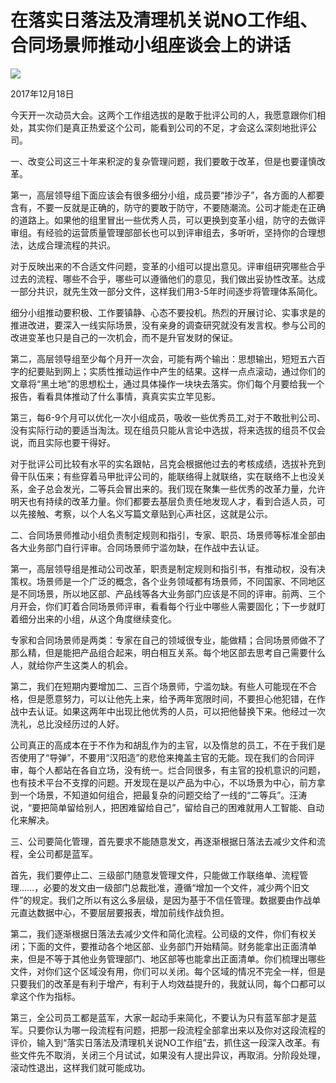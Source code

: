 # 在落实日落法及清理机关说NO工作组、合同场景师推动小组座谈会上的讲话
<img class="pv" src="https://api.visitor.plantree.me/visitor-badge/pv?namespace=plantree.me&key=renzhengfei-speeches/在落实日落法及清理机关说NO.md">


2017年12月18日



今天开一次动员大会。这两个工作组选拔的是敢于批评公司的人，我愿意跟你们相处，其实你们是真正热爱这个公司，能看到公司的不足，才会这么深刻地批评公司。

一、改变公司这三十年来积淀的复杂管理问题，我们要敢于改革，但是也要谨慎改革。

第一，高层领导组下面应该会有很多细分小组，成员要“掺沙子”，各方面的人都要含有，不要一反就是正确的，防守的要敢于防守，不要随潮流。公司才能走在正确的道路上。如果他的组里冒出一些优秀人员，可以更换到变革小组，防守的去做评审组。有经验的运营质量管理部部长也可以到评审组去，多听听，坚持你的合理想法，达成合理流程的共识。

对于反映出来的不合适文件问题，变革的小组可以提出意见。评审组研究哪些合乎过去的流程、哪些不合乎，哪些可以遵循他们的意见，我们做出妥协性改革。达成一部分共识，就先生效一部分文件，这样我们用3-5年时间逐步将管理体系简化。

细分小组推动要积极、工作要镇静、心态不要投机。热烈的开展讨论、实事求是的推进改进，要深入一线实际场景，没有亲身的调查研究就没有发言权。参与公司的改进变革也只是自己的一次机会，而不是升官发财的保证。

第二，高层领导组至少每个月开一次会，可能有两个输出：思想输出，短短五六百字的纪要贴到网上；实质性推动运作中产生的结果。这样一点点滚动，通过你们的文章将“黑土地”的思想松土，通过具体操作一块块去落实。你们每个月要给我一个报告，看看具体推动了什么事情，真真实实立竿见影。

第三，每6-9个月可以优化一次小组成员，吸收一些优秀员工,对于不敢批判公司、没有实际行动的要适当淘汰。现在组员只能从言论中选拔，将来选拔的组员不仅会说，而且实际也要干得好。

对于批评公司比较有水平的实名跟帖，吕克会根据他过去的考核成绩，选拔补充到骨干队伍来；有些穿着马甲批评公司的，能联络得上就联络，实在联络不上也没关系，金子总会发光，二等兵会冒出来的。我们现在聚集一些优秀的改革力量，允许明天也有持续的改革力量。你们都要去基层负责任地发现人才，看到合适人员，可以先接触、考察，以个人名义写篇文章贴到心声社区，这就是公示。

二、合同场景师推动小组负责制定规则和指引，专家、职员、场景师等标准全部由各大业务部门自行评审。合同场景师宁滥勿缺，在作战中去认证。

第一，高层领导组是推动公司改革，职责是制定规则和指引书，有推动权，没有决策权。场景师是一个广泛的概念，各个业务领域都有场景师，不同国家、不同地区是不同场景，所以地区部、产品线等各大业务部门应该是不同的评审。前两、三个月开会，你们盯着合同场景师评审，看看每个行业中哪些人需要固化；下一步就盯着细分出来的小组，从这个角度继续变化。

专家和合同场景师是两类：专家在自己的领域很专业，能做精；合同场景师做不了那么精，但是能把产品组合起来，明白相互关系。每个地区部去思考自己需要什么人，就给你产生这类人的机会。

第二，我们在短期内要增加二、三百个场景师，宁滥勿缺。有些人可能现在不合格，但是愿意努力，可以让他先上来，给予两年宽限时间，不要担心他犯错，在作战中去认证。如果这两年中出现比他优秀的人员，可以把他替换下来。他经过一次洗礼，总比没经历过的人好。

公司真正的高成本在于不作为和胡乱作为的主官，以及惰怠的员工，不在于我们是否使用了“导弹”，不要用“汉阳造”的悲伧来掩盖主官的无能。现在我们的合同评审，每个人都站在各自立场，没有统一。烂合同很多，有主官的投机意识的问题，也有技术平台不支撑的问题。开发现在是以产品为中心，不以场景为中心，前方拿到一个场景，不知道如何组合，把最复杂的问题交给了一线的“二等兵”。汪涛说，“要把简单留给别人，把困难留给自己”，留给自己的困难就用人工智能、自动化来解决。

三、公司要简化管理，首先要求不能随意发文，再逐渐根据日落法去减少文件和流程，全公司都是蓝军。

首先，我们要停止二、三级部门随意发管理文件，只能做工作联络单、流程管理……，必要的发文由一级部门总裁批准，遵循“增加一个文件，减少两个旧文件”的规定。我们之所以有这么多层级，是因为基于不信任管理。数据要由作战单元直达数据中心，不要层层要报表，增加前线作战负担。

第二，我们逐渐根据日落法去减少文件和简化流程。公司级的文件，你们有权关闭；下面的文件，要推动各个地区部、业务部门开始精简。财务能拿出正面清单来，但是不等于其他业务管理部门、地区部等也能拿出正面清单。你们梳理出哪些文件，对你们这个区域没有用，你们可以关闭。每个区域的情况不完全一样，但是只要我们的改革是有利于增产，有利于人均效益提升的，我就认同，每个口都可以拿这个作为指标。

第三，全公司员工都是蓝军，大家一起动手来简化，不要认为只有蓝军部才是蓝军。只要你认为哪一段流程有问题，把那一段流程全部拿出来以及你对这段流程的评价，输入到“落实日落法及清理机关说NO工作组”去，抓住这一段深入改革。有些文件先不取消，关闭三个月试试，如果没有人提出异议，再取消。分阶段处理，滚动性退出，这样我们就可能成功。
